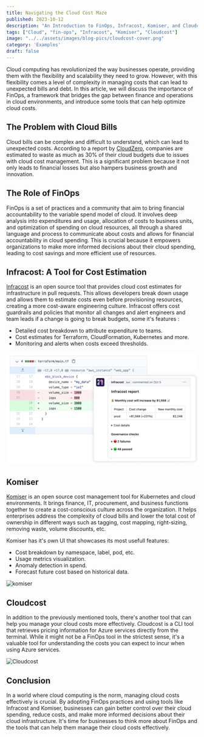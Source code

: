 ```yaml
---
title: Navigating the Cloud Cost Maze
published: 2023-10-12
description: "An Introduction to FinOps, Infracost, Komiser, and Cloudcost (AzurePrice)."
tags: ["Cloud", "fin-ops", "Infracost", "Komiser", "Cloudcost"]
image: "../../assets/images/blog-pics/cloudcost-cover.png"
category: 'Examples'
draft: false 
---
```


Cloud computing has revolutionized the way businesses operate, providing them with the flexibility and scalability they need to grow. However, with this flexibility comes a level of complexity in managing costs that can lead to unexpected bills and debt. In this article, we will discuss the importance of FinOps, a framework that bridges the gap between finance and operations in cloud environments, and introduce some tools that can help optimize cloud costs.

## The Problem with Cloud Bills

Cloud bills can be complex and difficult to understand, which can lead to unexpected costs. According to a report by [CloudZero](https://www.cloudzero.com/blog/finops-tools), companies are estimated to waste as much as 30% of their cloud budgets due to issues with cloud cost management. This is a significant problem because it not only leads to financial losses but also hampers business growth and innovation.

## The Role of FinOps

FinOps is a set of practices and a community that aim to bring financial accountability to the variable spend model of cloud. It involves deep analysis into expenditures and usage, allocation of costs to business units, and optimization of spending on cloud resources, all through a shared language and process to communicate about costs and allows for financial accountability in cloud spending. This is crucial because it empowers organizations to make more informed decisions about their cloud spending, leading to cost savings and more efficient use of resources.

## Infracost: A Tool for Cost Estimation

[Infracost](https://github.com/infracost/infracost) is an open source tool that provides cloud cost estimates for infrastructure in pull requests. This allows developers break down usage and allows them to estimate costs even before provisioning resources, creating a more cost-aware engineering culture. Infracost offers cost guardrails and policies that monitor all changes and alert engineers and team leads if a change is going to break budgets, some it's features :

- Detailed cost breakdown to attribute expenditure to teams.
- Cost estimates for Terraform, CloudFormation, Kubernetes and more.
- Monitoring and alerts when costs exceed thresholds.

![infracost](https://github.com/infracost/infracost/blob/master/.github/assets/github_actions_screenshot.png?raw=true)

## Komiser

[Komiser](https://github.com/tailwarden/komiser) is an open source cost management tool for Kubernetes and cloud environments. It brings finance, IT, procurement, and business functions together to create a cost-conscious culture across the organization. It helps enterprises address the complexity of cloud bills and lower the total cost of ownership in different ways such as tagging, cost mapping, right-sizing, removing waste, volume discounts, etc.

Komiser has it's own UI that showcases its most usefull features:

- Cost breakdown by namespace, label, pod, etc.
- Usage metrics visualization.
- Anomaly detection in spend.
- Forecast future cost based on historical data.

![komiser](https://github.com/tailwarden/komiser/raw/develop/.github/images/dashboard.png)

## Cloudcost

In addition to the previously mentioned tools, there's another tool that can help you manage your cloud costs more effectively. Cloudcost is a CLI tool that retrieves pricing information for Azure services directly from the terminal. While it might not be a FinOps tool in the strictest sense, it's a valuable tool for understanding the costs you can expect to incur when using Azure services.

![Cloudcost](https://github.com/muandane/cloudcost/raw/main/demo-dark.gif)

## Conclusion

In a world where cloud computing is the norm, managing cloud costs effectively is crucial. By adopting FinOps practices and using tools like Infracost and Komiser, businesses can gain better control over their cloud spending, reduce costs, and make more informed decisions about their cloud infrastructure. It's time for businesses to think more about FinOps and the tools that can help them manage their cloud costs effectively.
